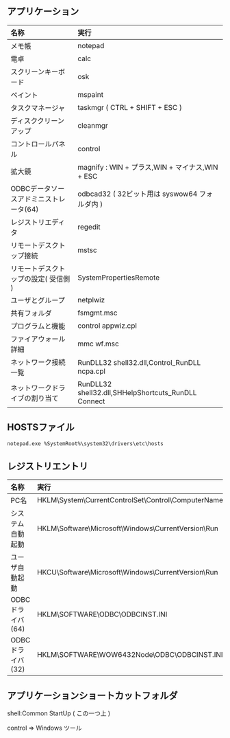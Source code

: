 ## アプリケーション
| 名称 | 実行
| :--- | :--- 
| メモ帳 | notepad
| 電卓 | calc
| スクリーンキーボード | osk
| ペイント | mspaint
| タスクマネージャ | taskmgr ( CTRL + SHIFT + ESC )
| ディスククリーンアップ | cleanmgr
| コントロールパネル | control
| 拡大鏡 | magnify : WIN + プラス,WIN + マイナス,WIN + ESC
| ODBCデータソースアドミニストレータ(64) | odbcad32 ( 32ビット用は syswow64 フォルダ内 )
| レジストリエディタ | regedit
| リモートデスクトップ接続 | mstsc
| リモートデスクトップの設定( 受信側 ) | SystemPropertiesRemote
| ユーザとグループ | netplwiz
| 共有フォルダ | fsmgmt.msc
| プログラムと機能 | control appwiz.cpl
| ファイアウォール詳細 | mmc wf.msc
| ネットワーク接続一覧 | RunDLL32 shell32.dll,Control_RunDLL ncpa.cpl 
| ネットワークドライブの割り当て | RunDLL32 shell32.dll,SHHelpShortcuts_RunDLL Connect



## HOSTSファイル
```
notepad.exe %SystemRoot%\system32\drivers\etc\hosts
```
## レジストリエントリ

| 名称 | 実行
| :--- | :--- 
| PC名 | HKLM\System\CurrentControlSet\Control\ComputerName\ComputerName
| システム自動起動 | HKLM\Software\Microsoft\Windows\CurrentVersion\Run
| ユーザ自動起動 | HKCU\Software\Microsoft\Windows\CurrentVersion\Run
| ODBCドライバ(64) | HKLM\SOFTWARE\ODBC\ODBCINST.INI
| ODBCドライバ(32) | HKLM\SOFTWARE\WOW6432Node\ODBC\ODBCINST.INI

## アプリケーションショートカットフォルダ
shell:Common StartUp
( この一つ上 )

control => Windows ツール
